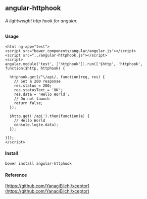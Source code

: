 ## angular-httphook

###### A lightweight http hook for angular.

#### Usage

````
<html ng-app="test">
<script src="bower_components/angular/angular.js"></script>
<script src="../angular-httphook.js"></script>
<script>
angular.module('test', ['httphook']).run(['$http', 'httphook', function($http, httphook) {

  httphook.get(/^\/api/, function(req, res) {
    // Set a 200 response
    res.status = 200;
    res.statusText = 'OK';
    res.data = 'Hello World';
    // Do not launch
    return false;
  });

  $http.get('/api').then(function(e) {
    // Hello World
    console.log(e.data);
  });

}]);
</script>
````

#### Install

```bash
bower install angular-httphook
```

#### Reference

[https://github.com/YanagiEiichi/xceptor](https://github.com/YanagiEiichi/xceptor)

